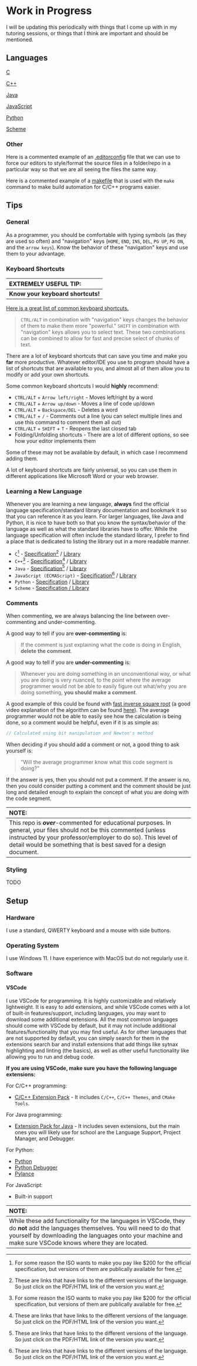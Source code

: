 # Work in Progress

I will be updating this periodically with things that I come up with in my tutoring sessions, or things that I think are important and should be mentioned.

## Languages

[C](https://github.com/Knights879/Tutoring/tree/main/C)

[C++](https://github.com/Knights879/Tutoring/tree/main/C%2B%2B)

[Java](https://github.com/Knights879/Tutoring/tree/main/Java)

[JavaScript](https://github.com/Knights879/Tutoring/tree/main/JavaScript)

[Python](https://github.com/Knights879/Tutoring/tree/main/Python)

[Scheme](https://github.com/Knights879/Tutoring/tree/main/Scheme)

### Other

Here is a commented example of an [.editorconfig](https://github.com/Knights879/Tutoring/blob/main/.editorconfig) file that we can use to force our editors to style/format the source files in a folder/repo in a particular way so that we are all seeing the files the same way.

Here is a commented example of a [makefile](https://github.com/Knights879/Tutoring/blob/main/makefile) that is used with the `make` command to make build automation for C/C++ programs easier.

## Tips

### General

As a programmer, you should be comfortable with typing symbols (as they are used so often) and "navigation" keys (`HOME`, `END`, `INS`, `DEL`, `PG UP`, `PG DN`, and the `arrow keys`). Know the behavior of these "navigation" keys and use them to your advantage.

### Keyboard Shortcuts

| EXTREMELY USEFUL TIP: |
| :--- |
| **Know your keyboard shortcuts!** |

[Here is a great list of common keyboard shortcuts.](https://en.wikipedia.org/wiki/Table_of_keyboard_shortcuts)

> `CTRL/ALT` in combination with "navigation" keys changes the behavior of them to make them more "powerful." `SHIFT` in combination with "navigation" keys allows you to select text. These two combinations can be combined to allow for fast and precise select of chunks of text.

There are a lot of keyboard shortcuts that can save you time and make you **far** more productive. Whatever editor/IDE you use to program should have a list of shortcuts that are available to you, and almost all of them allow you to modify or add your own shortcuts.

Some common keyboard shortcuts I would **highly** recommend:

- `CTRL/ALT` + `Arrow left/right` - Moves left/right by a word
- `CTRL/ALT` + `Arrow up/down` - Moves a line of code up/down
- `CTRL/ALT` + `Backspace/DEL` - Deletes a word
- `CTRL/ALT` + `/` - Comments out a line (you can select multiple lines and use this command to comment them all out)
- `CTRL/ALT` + `SHIFT` + `T` - Reopens the last closed tab
- Folding/Unfolding shortcuts - There are a lot of different options, so see how your editor implements them

Some of these may not be available by default, in which case I recommend adding them.

A lot of keyboard shortcuts are fairly universal, so you can use them in different applications like Microsoft Word or your web browser.

### Learning a New Language

Whenever you are learning a new language, **always** find the official language specification/standard library documentation and bookmark it so that you can reference it as you learn. For larger languages, like Java and Python, it is nice to have both so that you know the syntax/behavior of the language as well as what the standard libraries have to offer. While the language specification will often include the standard library, I prefer to find a place that is dedicated to listing the library out in a more readable manner.

- `C`[^1] - [Specification](https://www.iso-9899.info/wiki/The_Standard)[^2] / [Library](https://cplusplus.com/reference/clibrary/)
- `C++`[^1] - [Specification](https://www.open-std.org/jtc1/sc22/wg21/docs/standards)[^2] / [Library](https://cplusplus.com/reference/)
- `Java` - [Specification](https://docs.oracle.com/javase/specs/index.html)[^2] / [Library](https://docs.oracle.com/en/java/javase/24/docs/api/java.base/module-summary.html)
- `JavaScript (ECMAScript)` - [Specification](https://ecma-international.org/publications-and-standards/standards/ecma-262/)[^2] / [Library](https://developer.mozilla.org/en-US/docs/Web/JavaScript/Reference/Global_Objects)
- `Python` - [Specification](https://docs.python.org/3/reference/index.html#reference-index) / [Library](https://docs.python.org/3/library/index.html#library-index)
- `Scheme` - [Specification / Library](https://standards.scheme.org/)

[^1]: For some reason the ISO wants to make you pay like $200 for the official specification, but versions of them are publically available for free.

[^2]: These are links that have links to the different versions of the language. So just click on the PDF/HTML link of the version you want.

### Comments

When commenting, we are always balancing the line between over-commenting and under-commenting.

A good way to tell if you are **over-commenting** is:

> If the comment is just explaining what the code is doing in English, **delete the comment**.

A good way to tell if you are **under-commenting** is:

> Whenever you are doing something in an unconventional way, or what you are doing is very nuanced, to the point where the average programmer would not be able to easily figure out what/why you are doing something, **you should make a comment**.

A good example of this could be found with [fast inverse square root](https://en.wikipedia.org/wiki/Fast_inverse_square_root) (a good video explanation of the algorithm can be found [here](https://youtu.be/p8u_k2LIZyo)). The average programmer would not be able to easily see how the calculation is being done, so a comment would be helpful, even if it is as simple as:

```c
// Calculated using bit manipulation and Newton's method
```

When deciding if you should add a comment or not, a good thing to ask yourself is:

> "Will the average programmer know what this code segment is doing?"

If the answer is yes, then you should not put a comment. If the answer is no, then you could consider putting a comment and the comment should be just long and detailed enough to explain the concept of what you are doing with the code segment.

| NOTE: |
| :--- |
| This repo is ***over***-commented for educational purposes. In general, your files should not be this commented (unless instructed by your professor/employer to do so). This level of detail would be something that is best saved for a design document. |

### Styling

TODO

## Setup

### Hardware

I use a standard, QWERTY keyboard and a mouse with side buttons.

### Operating System

I use Windows 11. I have experience with MacOS but do not regularly use it.

### Software

#### VSCode

I use VSCode for programming. It is highly customizable and relatively lightweight. It is easy to add extensions, and while VSCode comes with a lot of built-in features/support, including languages, you may want to download some additional extensions. All the most common languages should come with VSCode by default, but it may not include additional features/functionality that you may find useful. As for other languages that are not supported by default, you can simply search for them in the extensions search bar and install extensions that add things like sytnax highlighting and linting (the basics), as well as other useful functionality like allowing you to run and debug code.

**If you are using VSCode, make sure you have the following language extensions:**

For C/C++ programming:

- [C/C++ Extension Pack](https://marketplace.visualstudio.com/items?itemName=ms-vscode.cpptools-extension-pack) - It includes `C/C++`, `C/C++ Themes`, and `CMake Tools`.

For Java programming:

- [Extension Pack for Java](https://marketplace.visualstudio.com/items?itemName=vscjava.vscode-java-pack) - It includes seven extensions, but the main ones you will likely use for school are the Language Support, Project Manager, and Debugger.

For Python:

- [Python](https://marketplace.visualstudio.com/items?itemName=ms-python.python)
- [Python Debugger](https://marketplace.visualstudio.com/items?itemName=ms-python.debugpy)
- [Pylance](https://marketplace.visualstudio.com/items?itemName=ms-python.vscode-pylance)

For JavaScript:

- Built-in support

| NOTE: |
| :--- |
| While these add functionality for the languages in VSCode, they do **not** add the languages themselves. You will need to do that yourself by downloading the languages onto your machine and make sure VSCode knows where they are located. |
